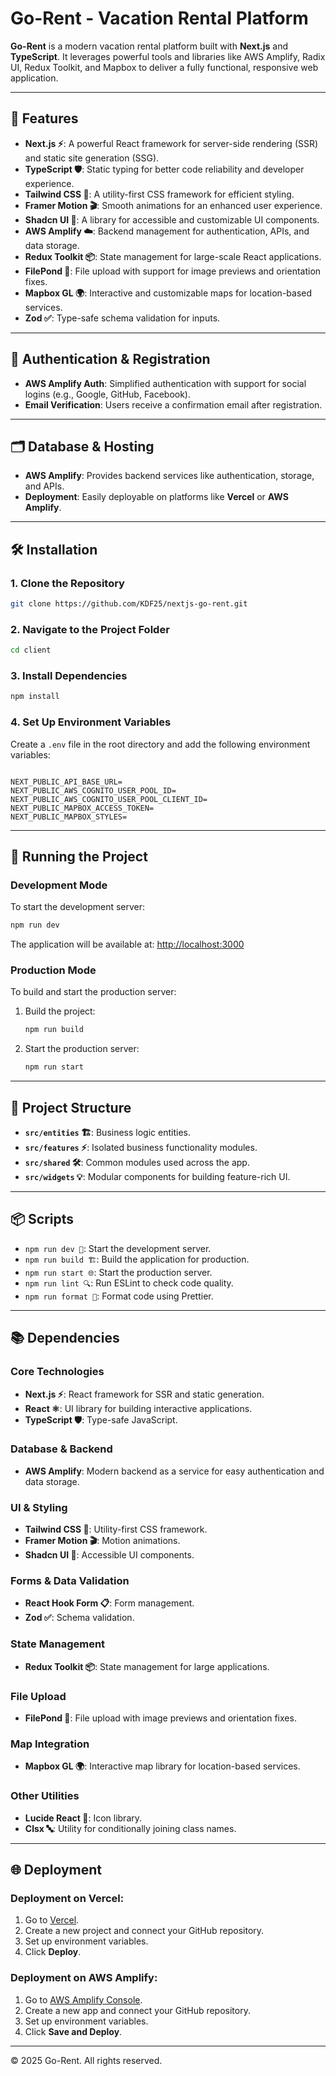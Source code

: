 # Go-Rent - Vacation Rental Platform

**Go-Rent** is a modern vacation rental platform built with **Next.js** and **TypeScript**. It leverages powerful tools and libraries like AWS Amplify, Radix UI, Redux Toolkit, and Mapbox to deliver a fully functional, responsive web application.

---

## 🚀 Features

- **Next.js ⚡**: A powerful React framework for server-side rendering (SSR) and static site generation (SSG).
- **TypeScript 🛡️**: Static typing for better code reliability and developer experience.
- **Tailwind CSS 🎨**: A utility-first CSS framework for efficient styling.
- **Framer Motion 🎬**: Smooth animations for an enhanced user experience.
- **Shadcn UI 🔧**: A library for accessible and customizable UI components.
- **AWS Amplify ☁️**: Backend management for authentication, APIs, and data storage.
- **Redux Toolkit 📦**: State management for large-scale React applications.
- **FilePond 📂**: File upload with support for image previews and orientation fixes.
- **Mapbox GL 🌍**: Interactive and customizable maps for location-based services.
- **Zod ✅**: Type-safe schema validation for inputs.

---

## 🔑 Authentication & Registration

- **AWS Amplify Auth**: Simplified authentication with support for social logins (e.g., Google, GitHub, Facebook).
- **Email Verification**: Users receive a confirmation email after registration.

---

## 🗂️ Database & Hosting

- **AWS Amplify**: Provides backend services like authentication, storage, and APIs.
- **Deployment**: Easily deployable on platforms like **Vercel** or **AWS Amplify**.

---

## 🛠️ Installation

### 1. Clone the Repository

```bash
git clone https://github.com/KDF25/nextjs-go-rent.git
```

### 2. Navigate to the Project Folder

```bash
cd client
```

### 3. Install Dependencies

```bash
npm install
```

### 4. Set Up Environment Variables

Create a `.env` file in the root directory and add the following environment variables:

```properties

NEXT_PUBLIC_API_BASE_URL= 
NEXT_PUBLIC_AWS_COGNITO_USER_POOL_ID= 
NEXT_PUBLIC_AWS_COGNITO_USER_POOL_CLIENT_ID= 
NEXT_PUBLIC_MAPBOX_ACCESS_TOKEN= 
NEXT_PUBLIC_MAPBOX_STYLES= 
```

---

## 🚀 Running the Project

### Development Mode

To start the development server:

```bash
npm run dev
```

The application will be available at: [http://localhost:3000](http://localhost:3000)

### Production Mode

To build and start the production server:

1. Build the project:
   ```bash
   npm run build
   ```

2. Start the production server:
   ```bash
   npm run start
   ```

---

## 📂 Project Structure

- **`src/entities` 🏗️**: Business logic entities.
- **`src/features` ⚡**: Isolated business functionality modules.
- **`src/shared` 🛠️**: Common modules used across the app.
- **`src/widgets` 💡**: Modular components for building feature-rich UI.

---

## 📦 Scripts

- `npm run dev 🚀`: Start the development server.
- `npm run build 🏗️`: Build the application for production.
- `npm run start 🌐`: Start the production server.
- `npm run lint 🔍`: Run ESLint to check code quality.
- `npm run format 🧹`: Format code using Prettier.

---

## 📚 Dependencies

### Core Technologies

- **Next.js ⚡**: React framework for SSR and static generation.
- **React ⚛️**: UI library for building interactive applications.
- **TypeScript 🛡️**: Type-safe JavaScript.

### Database & Backend

- **AWS Amplify**: Modern backend as a service for easy authentication and data storage.

### UI & Styling

- **Tailwind CSS 🎨**: Utility-first CSS framework.
- **Framer Motion 🎬**: Motion animations.
- **Shadcn UI 🔧**: Accessible UI components.

### Forms & Data Validation

- **React Hook Form 📋**: Form management.
- **Zod ✅**: Schema validation.

### State Management

- **Redux Toolkit 📦**: State management for large applications.

### File Upload

- **FilePond 📂**: File upload with image previews and orientation fixes.

### Map Integration

- **Mapbox GL 🌍**: Interactive map library for location-based services.

### Other Utilities

- **Lucide React 🎨**: Icon library.
- **Clsx 🔤**: Utility for conditionally joining class names.

---

## 🌐 Deployment

### Deployment on Vercel:

1. Go to [Vercel](https://vercel.com).
2. Create a new project and connect your GitHub repository.
3. Set up environment variables.
4. Click **Deploy**.

### Deployment on AWS Amplify:

1. Go to [AWS Amplify Console](https://aws.amazon.com/amplify/).
2. Create a new app and connect your GitHub repository.
3. Set up environment variables.
4. Click **Save and Deploy**.

---

© 2025 Go-Rent. All rights reserved.